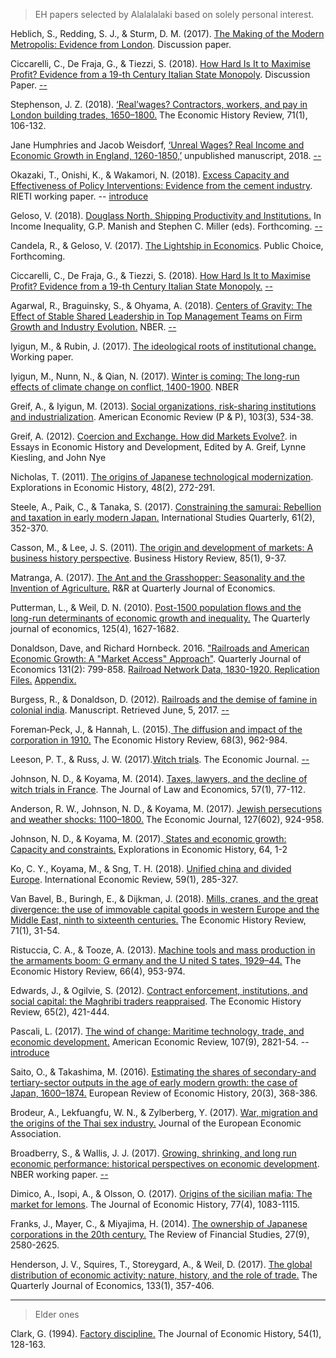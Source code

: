 > EH papers selected by Alalalalaki based on solely personal interest. 

Heblich, S., Redding, S. J., & Sturm, D. M. (2017). [The Making of the Modern Metropolis: Evidence from London](http://personal.lse.ac.uk/sturmd/papers/wp/MMM_20Sept2017.pdf). Discussion paper. 

Ciccarelli, C., De Fraja, G., & Tiezzi, S. (2018). [How Hard Is It to Maximise Profit? Evidence from a 19-th Century Italian State Monopoly](ftp://www.ceistorvergata.it/RePEc/rpaper/RP434.pdf). Discussion Paper. [--](https://www.douban.com/photos/photo/2527874216/)

Stephenson, J. Z. (2018). [‘Real’wages? Contractors, workers, and pay in London building trades, 1650–1800.](https://onlinelibrary.wiley.com/doi/pdf/10.1111/ehr.12491) The Economic History Review, 71(1), 106-132.

Jane Humphries and Jacob Weisdorf, [‘Unreal Wages? Real Income and Economic Growth in England, 1260-1850,’](https://sites.google.com/view/jacobweisdorf/ongoing?authuser=0)  unpublished manuscript, 2018. [--](https://www.douban.com/photos/photo/2518141689/#image)

Okazaki, T., Onishi, K., & Wakamori, N. (2018). [Excess Capacity and Effectiveness of Policy Interventions: Evidence from the cement industry](https://www.rieti.go.jp/jp/publications/dp/18e012.pdf). RIETI working paper. -- [introduce](https://www.rieti.go.jp/jp/publications/dp/18e012.pdf)

Geloso, V. (2018). [Douglass North, Shipping Productivity and Institutions.](https://papers.ssrn.com/sol3/papers.cfm?abstract_id=3187628) In Income Inequality, G.P. Manish and Stephen C. Miller (eds). Forthcoming. [--](https://www.douban.com/photos/photo/2527966810/)

Candela, R., & Geloso, V. (2017). [The Lightship in Economics](https://papers.ssrn.com/sol3/papers.cfm?abstract_id=3157100). Public Choice, Forthcoming. 

Ciccarelli, C., De Fraja, G., & Tiezzi, S. (2018). [How Hard Is It to Maximise Profit? Evidence from a 19-th Century Italian State Monopoly.](https://cepr.org/active/publications/discussion_papers/dp.php?dpno=12907) [--](https://www.douban.com/photos/photo/2527874216/#image)

Agarwal, R., Braguinsky, S., & Ohyama, A. (2018). [Centers of Gravity: The Effect of Stable Shared Leadership in Top Management Teams on Firm Growth and Industry Evolution.](http://www.nber.org/papers/w24742) NBER. [--](https://www.douban.com/photos/photo/2527031083/#image)

Iyigun, M., & Rubin, J. (2017). [The ideological roots of institutional change.](https://www.chapman.edu/research/institutes-and-centers/economic-science-institute/_files/WorkingPapers/iyigun-and-rubin-2017.pdf) Working paper. 

Iyigun, M., Nunn, N., & Qian, N. (2017). [Winter is coming: The long-run effects of climate change on conflict, 1400-1900](http://www.nber.org/papers/w23033.pdf). NBER

Greif, A., & Iyigun, M. (2013). [Social organizations, risk-sharing institutions and industrialization](https://web.stanford.edu/~avner/Greif_Papers/2013%20AER%20Social%20Organization.pdf). American Economic Review (P & P), 103(3), 534-38.

Greif, A. (2012). [Coercion and Exchange. How did Markets Evolve?](https://web.stanford.edu/~avner/Greif_Papers/2008%20Coercion%20and%20Exchange.%20How%20did%20Markets%20Evolve.pdf). in Essays in Economic History and Development, Edited by A. Greif, Lynne Kiesling, and John Nye

Nicholas, T. (2011). [The origins of Japanese technological modernization](https://www.sciencedirect.com/science/article/pii/S0014498311000027). Explorations in Economic History, 48(2), 272-291.

Steele, A., Paik, C., & Tanaka, S. (2017). [Constraining the samurai: Rebellion and taxation in early modern Japan.](https://watermark.silverchair.com/sqx008.pdf?token=AQECAHi208BE49Ooan9kkhW_Ercy7Dm3ZL_9Cf3qfKAc485ysgAAAbgwggG0BgkqhkiG9w0BBwagggGlMIIBoQIBADCCAZoGCSqGSIb3DQEHATAeBglghkgBZQMEAS4wEQQMxX8bzmKMyHoguwUMAgEQgIIBa-0DSqFmT47IeNSuaQmw4EX0y8vX2n2dryelCAtLVGcnAuwwn9gebCntr8N7PCyOa5u03A1xhHI57UfGI6Raa_5iSicRAH9Rr5VVAwMqmKWmmyZ7cJlQHucj2lzZ6toXXyMNHyuxld-2PcYIISmZgu_wfjjB4BCm_4zPJT6zcrEyPurpjJ26Zqvl7-fTdeVrW8l6aOo_xynEGMI1LzKyqk9s2w4jgceVUxrXk1ZkhSbuoOGQ2vSx-JLE2NkIaME7JtrozpFvEf3zAawoR49VPNTimQSsbsLtZUXr0rX6U4AM1a3EYxSY9PVezC6s3oveVDRvgWlGcOueDjBpP-55byz1gTLZHOEJ6FSl3RjlH1faY3NJeFtApXQISaZbJDki-q2Agqbo6xGE-sjqqB82lOtEL-PZyuoJNKiGGISJ-utm8F0ne7f_oO6sTTypgDGWrKQP0EFTLmIB2ldzJ0JalDt9-mgJW9sfQqBASw) International Studies Quarterly, 61(2), 352-370.

Casson, M., & Lee, J. S. (2011). [The origin and development of markets: A business history perspective](https://economicsociologydotorg.files.wordpress.com/2011/07/the-origin-and-development-of-markets-a-business-history-perspective.pdf). Business History Review, 85(1), 9-37.

Matranga, A. (2017). [The Ant and the Grasshopper: Seasonality and the Invention of Agriculture.](https://www.dropbox.com/s/3w5indcezgs9c5b/NeolithicQJE.pdf?dl=0) R&R at Quarterly Journal of Economics.

Putterman, L., & Weil, D. N. (2010). [Post-1500 population flows and the long-run determinants of economic growth and inequality.](https://watermark.silverchair.com/125-4-1627.pdf?token=AQECAHi208BE49Ooan9kkhW_Ercy7Dm3ZL_9Cf3qfKAc485ysgAAAckwggHFBgkqhkiG9w0BBwagggG2MIIBsgIBADCCAasGCSqGSIb3DQEHATAeBglghkgBZQMEAS4wEQQMJooU2861jm8Hllw4AgEQgIIBfC4Kk4LTm-aSQ7lZPbzLuDxs45cc5bk9YvrCuaHs22UsD8jkdMxbdwT666StXoGodQjF_OCWXYnoMUhub4oiYOwoGOg25sPElMjrfNu6RKU6rSlDvVwmzVH06wjRbIcTLpGZa2S3tnO7OxI7fhkDAQUgfjgLe13RLewkRxR5wrnKJIQ9Nm36RjbyvbSaGWf3Ni5jicfcvCfvTu2KGA4r0qkzxtzxSvTzoTmXQJ6cLHqXk48xfWjpJhLfr7_vX04JlRxZ9ZI2NkOriWElfvjiB2QFySQKQ8B3hRp-TGcH9RNB6tte8rIWxa9eGubBg3VC3UvbP8Q-iJN_4m8j43U4LMQB6nXIcf57CvsJO4oxQXTuPVgbf9alah7qXX0-_ck_EY6rHe-MBAByHjkAWiN2ju_urhQBL3rUq4Z9YgXt1deXOe8_SYuD1c9tofAhjIOYEhMkTQi11TV_zJ2YHudKeMEZuvmeu2SCWRzVaf0hi2Z8IlfSLQyVFpETUKxv) The Quarterly journal of economics, 125(4), 1627-1682.

Donaldson, Dave, and Richard Hornbeck. 2016. ["Railroads and American Economic Growth: A "Market Access" Approach"](http://faculty.chicagobooth.edu/richard.hornbeck/research/papers/Railroads_DH_2016.pdf). Quarterly Journal of Economics 131(2): 799-858. [Railroad Network Data, 1830-1920.](http://faculty.chicagobooth.edu/richard.hornbeck/research/files/RR_NetworkDatabase_DH_Oct2015%20(1).rar)[ Replication Files.](https://www.dropbox.com/s/iys8bsu2ygt4lvu/Railroads_DH_Oct2015_ReplicationFiles.rar?dl=0) [Appendix.](http://faculty.chicagobooth.edu/richard.hornbeck/research/papers/Railroads_DH_26Oct2015_OnlineAppendix.pdf)

Burgess, R., & Donaldson, D. (2012). [Railroads and the demise of famine in colonial india](http://www.lse.ac.uk/economics/Assets/Documents/personal-pages/robin-burgess/railroads-and-the-demise-of-famine.pdf). Manuscript. Retrieved June, 5, 2017. [--](https://www.douban.com/photos/photo/2518015942/#image) 

Foreman‐Peck, J., & Hannah, L. (2015).[ The diffusion and impact of the corporation in 1910.](https://onlinelibrary.wiley.com/doi/pdf/10.1111/ehr.12088) The Economic History Review, 68(3), 962-984.

Leeson, P. T., & Russ, J. W. (2017).[Witch trials](https://onlinelibrary.wiley.com/doi/pdf/10.1111/ecoj.12498). The Economic Journal. [--](https://zhuanlan.zhihu.com/p/26955863)

Johnson, N. D., & Koyama, M. (2014). [Taxes, lawyers, and the decline of witch trials in France](https://www.journals.uchicago.edu/doi/pdfplus/10.1086/674900). The Journal of Law and Economics, 57(1), 77-112.

Anderson, R. W., Johnson, N. D., & Koyama, M. (2017). [Jewish persecutions and weather shocks: 1100–1800.](https://onlinelibrary.wiley.com/doi/pdf/10.1111/ecoj.12331) The Economic Journal, 127(602), 924-958.

Johnson, N. D., & Koyama, M. (2017).[ States and economic growth: Capacity and constraints.](https://www.sciencedirect.com/science/article/pii/S0014498316301966) Explorations in Economic History, 64, 1-2

Ko, C. Y., Koyama, M., & Sng, T. H. (2018). [Unified china and divided Europe](https://onlinelibrary.wiley.com/doi/pdf/10.1111/iere.12270). International Economic Review, 59(1), 285-327.

Van Bavel, B., Buringh, E., & Dijkman, J. (2018). [Mills, cranes, and the great divergence: the use of immovable capital goods in western Europe and the Middle East, ninth to sixteenth centuries.](http://onlinelibrary.wiley.com/doi/10.1111/ehr.12571/full?wol1URL=/doi/10.1111/ehr.12571/full&regionCode=JP-14&identityKey=34353249-89b4-4aff-9ae2-07e1b7e63b54 ) The Economic History Review, 71(1), 31-54.

Ristuccia, C. A., & Tooze, A. (2013). [Machine tools and mass production in the armaments boom: G ermany and the U nited S tates, 1929–44.](https://onlinelibrary.wiley.com/doi/pdf/10.1111/j.1468-0289.2012.00675.x) The Economic History Review, 66(4), 953-974.

Edwards, J., & Ogilvie, S. (2012). [Contract enforcement, institutions, and social capital: the Maghribi traders reappraised](https://onlinelibrary.wiley.com/doi/pdf/10.1111/j.1468-0289.2011.00635.x). The Economic History Review, 65(2), 421-444.

Pascali, L. (2017). [The wind of change: Maritime technology, trade, and economic development.](https://www.aeaweb.org/articles?id=10.1257/aer.20140832) American Economic Review, 107(9), 2821-54. -- [introduce](https://ehsthelongrun.net/2017/08/24/globalisation-and-economic-development-a-lesson-from-history/)

Saito, O., & Takashima, M. (2016). [Estimating the shares of secondary-and tertiary-sector outputs in the age of early modern growth: the case of Japan, 1600–1874.](https://academic.oup.com/ereh/article/20/3/368/2754574) European Review of Economic History, 20(3), 368-386.

Brodeur, A., Lekfuangfu, W. N., & Zylberberg, Y. (2017). [War, migration and the origins of the Thai sex industry.](https://watermark.silverchair.com/jvx037.pdf?token=AQECAHi208BE49Ooan9kkhW_Ercy7Dm3ZL_9Cf3qfKAc485ysgAAAdEwggHNBgkqhkiG9w0BBwagggG-MIIBugIBADCCAbMGCSqGSIb3DQEHATAeBglghkgBZQMEAS4wEQQMUODw2M31UglbYE7pAgEQgIIBhD7OZyHBl59elq03ZORjFx086YBhPCmMYtpZEG4yTZAEtXC_UvhNXmKiYmk0_3epD8c1i_OtXWb9M_BB9M0xMrlZHbR3X3PMWeNYodCV1zNeWd1Q5vs6HX_GWbjH5y8bvPqCqu2rfKQ1mU0E_viv0n3kIGhH1C_MHG9VGL-WkPaAfjlbh2e27dC6ht4Z4_nOnrCpGdbE9MS6ap0pNt9kZUeRmqIUeZ5R_UkMvFF64umLhk6Y6AOLP0cUNsynJUvqfH0t31m8G7x3n8wGkQ363lM2D5MVX02502tCWR2op1S9uwDEKRT0fahGDoIoxSFL4K0TFuzi5G4QfSDtfLsoGN2q0VHCKmXirAudOdFFe0y70h_LYThVnWBbnjXnDEfy8TRXC1SVSLTLePp49qg9E5VOzHxhDy24UNnQ18Zm5fxbwd-Bt7b-ohvJbhGg0YUZNMcGTEI0j4-NTNmVTtHXlfxjkLWp_UqEAo-CuY5Cyk-UKsEYqguGO4DxNynAChezhNPz3SE) Journal of the European Economic Association.

Broadberry, S., & Wallis, J. J. (2017). [Growing, shrinking, and long run economic performance: historical perspectives on economic development](https://www.economics.ox.ac.uk/oxford-economic-and-social-history-working-papers/growing-shrinking-and-long-run-economic-performance-historical-perspectives-on-economic-development). NBER working paper. [--](https://www.douban.com/photos/photo/2511223299/)

Dimico, A., Isopi, A., & Olsson, O. (2017). [Origins of the sicilian mafia: The market for lemons](https://www.cambridge.org/core/services/aop-cambridge-core/content/view/52B18A611BD8AE26B4FDE3814A4239F1/S002205071700078Xa.pdf/div-class-title-origins-of-the-sicilian-mafia-the-market-for-lemons-div.pdf). The Journal of Economic History, 77(4), 1083-1115.

Franks, J., Mayer, C., & Miyajima, H. (2014). [The ownership of Japanese corporations in the 20th century.](https://watermark.silverchair.com/hhu018.pdf?token=AQECAHi208BE49Ooan9kkhW_Ercy7Dm3ZL_9Cf3qfKAc485ysgAAAbkwggG1BgkqhkiG9w0BBwagggGmMIIBogIBADCCAZsGCSqGSIb3DQEHATAeBglghkgBZQMEAS4wEQQMyTNkiWE_dd4FwbcxAgEQgIIBbNFFDavk60vreLLd4M6tZPAwdcdylBMFY9mQIfExfksfNSxsMMcd_fceHRpjUAwDLHkynJoroagShUOuWnbMyiSrrj-wl1rfaE-bm9zVaXyoct1pLhjnVTShIxq1aN_R1bZrKyuunvxQT6u247RMalHiv18VaLwB4PUTfpBE7ml-zaLRnOi9YJloJB6RVKvknOfnLy-vONTEKjox5DK1mmNUfG3PJe8nOZKapca1bLGbHhlJLtAfgYDrBZGco-9poXUyvrVN0V7URYUXpm5fNwD8JTVJ_gtFidwaa1ERCDyHgBSnnHoXp9O89bCm3X0nBzP3AQnfejIFaLHS4oS1jd_glPDE-dCSKHnxy4krOMpvlLmGm3RtByzOq52Q3NwGCAA-bJgL1MsZw0HRkbai47mqP_B564w6zng4x4N9nynB6wQ_gkre55u1ys7cFabpbGnnreNQC2oPO8t3apKxkluNAgJgaw4WTmqMhnk) The Review of Financial Studies, 27(9), 2580-2625.

Henderson, J. V., Squires, T., Storeygard, A., & Weil, D. (2017). [The global distribution of economic activity: nature, history, and the role of trade.](https://academic.oup.com/qje/article/133/1/357/4110418) The Quarterly Journal of Economics, 133(1), 357-406.









---

> Elder ones

Clark, G. (1994). [Factory discipline.](https://www.cambridge.org/core/journals/journal-of-economic-history/article/factory-discipline/A068BDCAECFE5B37FDA616FD1D560AAD) The Journal of Economic History, 54(1), 128-163.
